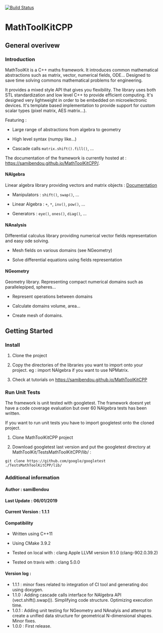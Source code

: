 [![Build Status](https://travis-ci.org/samiBendou/MathToolKitCPP.svg?branch=master)](https://travis-ci.org/samiBendou/MathToolKitCPP/builds)

# MathToolKitCPP



## General overivew

### Introduction

MathToolKit is a C++ maths framework. It introduces common mathematical abstractions such as matrix, vector, numerical fields, ODE...
Designed to save time solving commons mathematical problems for engineering.

It provides a mixed style API that gives you flexibility.
The library uses both STL standardization and low level C++ to provide efficient computing.
It's designed very lightweight in order to be embedded on microelectronic devices.
It's template based implementation to provide support for custom scalar types (pixel matrix, AES matrix...).

Featuring :

- Large range of abstractions from algebra to geometry

- High level syntax (numpy like...)

- Cascade calls `matrix.shift().fill()`, ...

The documentation of the framework is currently hosted at : https://samibendou.github.io/MathToolKitCPP/.

#### NAlgebra

Linear algebra library providing vectors and matrix objects : [Documentation](https://samibendou.github.io/MathToolKitCPP/group___n_algebra.html)

- Manipulators : `shift()`, `swap()`, ...

- Linear Algebra : `+`, `*`, `inv()`, `pow()`, ...

- Generators : `eye()`, `ones()`, `diag()`, ...
  
 #### NAnalysis
 
 Differential calculus library providing numerical vector fields representation and easy ode solving.
 
- Mesh fields on various domains (see NGeometry)

- Solve differential equations using fields representation
 
 #### NGeometry
 
 Geometry library. Representing compact numerical domains such as parallelepiped, spheres...
 
 - Represent operations between domains
 
 - Calculate domains volume, area...
  
 - Create mesh of domains.

## Getting Started

### Install
 
1. Clone the project

2. Copy the directories of the libraries you want to import onto your project. 
eg : import NAlgebra if you want to use NPMatrix.

3. Check at tutorials on https://samibendou.github.io/MathToolKitCPP
### 

### Run Unit Tests

The framework is unit tested with googletest. The framework doesnt yet have a code coverage evaluation
but over 60 NAlgebra tests has been written.

If you want to run unit tests you have to import googletest onto the cloned project.

1. Clone MathToolKitCPP project

2. Download googletest last version and put the googletest directory at MathToolKit/TestsMathToolKitCPP/lib/ : 

```commandline
git clone https://github.com/google/googletest ./TestsMathToolKitCPP/lib/

```

### Additional information

#### Author : samiBendou

#### Last Update : 06/01/2019

#### Current Version : 1.1.1

#### Compatibility

- Written using C++11

- Using CMake 3.9.2

- Tested on local with : clang Apple LLVM version 9.1.0 (clang-902.0.39.2)

- Tested on travis with : clang 5.0.0

#### Version log :

- 1.1.1 :   minor fixes related to integration of CI tool and generating doc using doxygen.
- 1.1.0 :   Adding cascade calls interface for NAlgebra API (vect.shift().swap()). Simplifying code structure.
            Optimizing execution time.
- 1.0.1 :   Adding unit testing for NGeometry and NAnalyis and attempt to create a unified data structure
            for geometrical N-dimensional shapes. Minor fixes.
- 1.0.0 :   First release.

